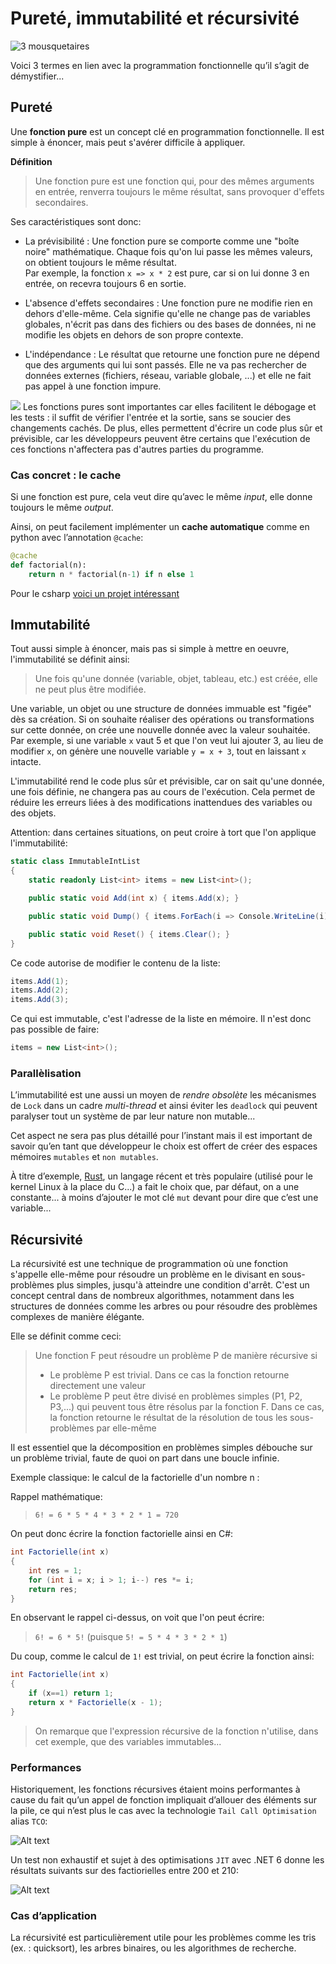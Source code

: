 # Pureté, immutabilité et récursivité
![3 mousquetaires](mousquetaires.png)

Voici 3 termes en lien avec la programmation fonctionnelle qu’il s’agit de démystifier...

## Pureté

Une **fonction pure** est un concept clé en programmation fonctionnelle. Il est simple à énoncer, mais peut s'avérer difficile à appliquer.

**Définition**

>Une fonction pure est une fonction qui, pour des mêmes arguments en entrée, renverra toujours le même résultat, sans provoquer d'effets secondaires.

Ses caractéristiques sont donc:

- La prévisibilité : Une fonction pure se comporte comme une "boîte noire" mathématique. Chaque fois qu'on lui passe les mêmes valeurs, on obtient toujours le même résultat.  
Par exemple, la fonction `x => x * 2` est pure, car si on lui donne 3 en entrée, on recevra toujours 6 en sortie.

- L'absence d'effets secondaires : Une fonction pure ne modifie rien en dehors d'elle-même. Cela signifie qu'elle ne change pas de variables globales, n'écrit pas dans des fichiers ou des bases de données, ni ne modifie les objets en dehors de son propre contexte.

- L'indépendance : Le résultat que retourne une fonction pure ne dépend que des arguments qui lui sont passés. Elle ne va pas rechercher de données externes (fichiers, réseau, variable globale, ...) et elle ne fait pas appel à une fonction impure.

![](./impure%20function.png)
Les fonctions pures sont importantes car elles facilitent le débogage et les tests : il suffit de vérifier l'entrée et la sortie, sans se soucier des changements cachés. De plus, elles permettent d'écrire un code plus sûr et prévisible, car les développeurs peuvent être certains que l'exécution de ces fonctions n'affectera pas d'autres parties du programme.

### Cas concret : le cache
Si une fonction est pure, cela veut dire qu’avec le même *input*, elle donne toujours le même *output*.

Ainsi, on peut facilement implémenter un **cache automatique** comme en python avec l’annotation `@cache`:
```python
@cache
def factorial(n):
    return n * factorial(n-1) if n else 1
```

Pour le csharp [voici un projet intéressant](https://github.com/federico-paolillo/memoize)

## Immutabilité

Tout aussi simple à énoncer, mais pas si simple à mettre en oeuvre, l'immutabilité se définit ainsi:

> Une fois qu'une donnée (variable, objet, tableau, etc.) est créée, elle ne peut plus être modifiée.

Une variable, un objet ou une structure de données immuable est "figée" dès sa création. Si on souhaite réaliser des opérations ou transformations sur cette donnée, on crée une nouvelle donnée avec la valeur souhaitée.  
Par exemple, si une variable `x` vaut 5 et que l'on veut lui ajouter 3, au lieu de modifier `x`, on génère une nouvelle variable `y = x + 3`, tout en laissant `x` intacte.

L'immutabilité rend le code plus sûr et prévisible, car on sait qu'une donnée, une fois définie, ne changera pas au cours de l'exécution. Cela permet de réduire les erreurs liées à des modifications inattendues des variables ou des objets.

Attention: dans certaines situations, on peut croire à tort que l'on applique l'immutabilité:

```csharp
static class ImmutableIntList
{
    static readonly List<int> items = new List<int>();

    public static void Add(int x) { items.Add(x); }

    public static void Dump() { items.ForEach(i => Console.WriteLine(i)); }

    public static void Reset() { items.Clear(); }
}
```
Ce code autorise de modifier le contenu de la liste:
```csharp
items.Add(1);
items.Add(2);
items.Add(3);
```
Ce qui est immutable, c'est l'adresse de la liste en mémoire. Il n'est donc pas possible de faire:
```csharp
items = new List<int>();
```

### Parallèlisation
L’immutabilité est une aussi un moyen de *rendre obsolète* les mécanismes de `Lock` dans un cadre *multi-thread* et ainsi éviter les `deadlock` qui peuvent paralyser tout un système de par leur nature non mutable...

Cet aspect ne sera pas plus détaillé pour l’instant mais il est important de savoir qu’en tant que développeur le choix est offert de créer des espaces mémoires `mutables` et `non mutables`.

À titre d’exemple, [Rust](https://www.rust-lang.org/),  un langage récent et très populaire (utilisé pour le kernel Linux à la place du C...) a fait le choix que, par défaut, on a une constante... à moins d’ajouter le mot clé `mut` devant pour dire que c’est une variable...

## Récursivité

La récursivité est une technique de programmation où une fonction s'appelle elle-même pour résoudre un problème en le divisant en sous-problèmes plus simples, jusqu'à atteindre une condition d'arrêt. C'est un concept central dans de nombreux algorithmes, notamment dans les structures de données comme les arbres ou pour résoudre des problèmes complexes de manière élégante.

Elle se définit comme ceci:

> Une fonction F peut résoudre un problème P de manière récursive si 
>   - Le problème P est trivial. Dans ce cas la fonction retourne directement une valeur
>   - Le problème P peut être divisé en problèmes simples (P1, P2, P3,...) qui peuvent tous être résolus par la fonction F. Dans ce cas, la fonction retourne le résultat de la résolution de tous les sous-problèmes par elle-même

Il est essentiel que la décomposition en problèmes simples débouche sur un problème trivial, faute de quoi on part dans une boucle infinie.

Exemple classique: le calcul de la factorielle d'un nombre n :

Rappel mathématique:

>`6! = 6 * 5 * 4 * 3 * 2 * 1 = 720`

On peut donc écrire la fonction factorielle ainsi en C#:
```csharp
int Factorielle(int x)
{
    int res = 1;
    for (int i = x; i > 1; i--) res *= i;
    return res;
}
```

En observant le rappel ci-dessus, on voit que l'on peut écrire:

>`6! = 6 * 5!` (puisque `5! = 5 * 4 * 3 * 2 * 1`)

Du coup, comme le calcul de `1!` est trivial, on peut écrire la fonction ainsi:

```csharp
int Factorielle(int x)
{
    if (x==1) return 1;
    return x * Factorielle(x - 1);
}
```

> On remarque que l'expression récursive de la fonction n'utilise, dans cet exemple, que des variables immutables...

### Performances
Historiquement, les fonctions récursives étaient moins performantes à cause du fait qu’un appel de fonction impliquait d’allouer des éléments sur la pile, ce qui n’est plus le cas avec la technologie `Tail Call Optimisation` alias `TCO`:

![Alt text](stack.png)

Un test non exhaustif et sujet à des optimisations `JIT` avec .NET 6 donne les résultats suivants sur des factiorielles entre 200 et 210:

![Alt text](perf1.png)

### Cas d’application
La récursivité est particulièrement utile pour les problèmes comme les tris (ex. : quicksort), les arbres binaires, ou les algorithmes de recherche.

